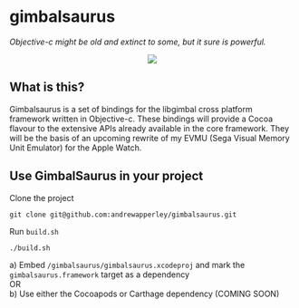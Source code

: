 # gimbalsaurus

_Objective-c might be old and extinct to some, but it sure is powerful._

<p align="center">
    <img src="https://blog.krzyzanowskim.com/content/images/2017/05/Dinosaur_bg-3.png"  />
</p>

## What is this?
Gimbalsaurus is a set of bindings for the libgimbal cross platform framework written in Objective-c. These bindings will provide a Cocoa flavour to the extensive APIs already available in the core framework. They will be the basis of an upcoming rewrite of my EVMU (Sega Visual Memory Unit Emulator) for the Apple Watch.

## Use GimbalSaurus in your project
Clone the project
```
git clone git@github.com:andrewapperley/gimbalsaurus.git
```

Run `build.sh`
```
./build.sh
```

a) Embed `/gimbalsaurus/gimbalsaurus.xcodeproj` and mark the `gimbalsaurus.framework` target as a dependency
</br>OR</br>
b) Use either the Cocoapods or Carthage dependency (COMING SOON)
